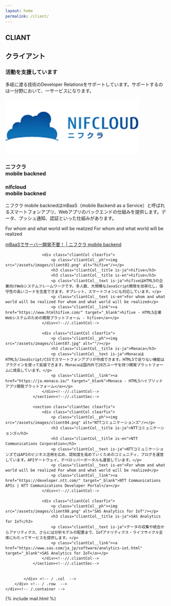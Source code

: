 ```yaml
---
layout: home
permalink: /client/
---
```


<section class="tp-section tp-section">
	<div class="container mt9">
		<div class="row">
			<div class="col-md-3">
				<div class="tp-section-header">
					<h2 class="tp-section-header__title">CLIANT</h2>
					<h2 class="tp-section-header__title-ja is-ja">クライアント</h2>
				</div>
			</div>
			<div class="col-md-9">
				<h3 class="tp-header is-ja">活動を支援しています</h3>
				<p class="tp-section__text is-ja tp-section__text--pc">多岐に渡る技術のDeveloper Relationsをサポートしています。サポートするのは一分野において、一サービスになります。</p>
				<section class="cliantSec clearfix">
					<div class="cliantCol clearfix">
						<p class="cliantCol__ph"><img src="/assets/images/client01.png" alt="ニフティクラウドmobile backned"/></p>
						<h3 class="cliantCol__title is-ja">ニフクラ<br>mobile backned</h3>
						<h3 class="cliantCol__title is-en">nifcloud<br>mobile backned</h3>
						<p class="cliantCol__text is-ja">ニフクラ mobile backnedはmBaaS（mobile Backend as a Service）と呼ばれるスマートフォンアプリ、Webアプリのバックエンドの仕組みを提供します。データ、プッシュ通知、認証といった仕組みがあります。</p>
						<p class="cliantCol__text is-en">For whom and what world will be realized For whom and what world will be realized</p>
						<p class="cliantCol__link"><a href="http://mb.cloud.nifty.com/" target="_blank">mBaaSでサーバー開発不要！ | ニフクラ mobile backend</a></p>
					</div><!--//.cliantCol-->

					<div class="cliantCol clearfix">
						<p class="cliantCol__ph"><img src="/assets/images/client02.png" alt="hifive"/></p>
						<h3 class="cliantCol__title is-ja">hifive</h3>
						<h3 class="cliantCol__title is-en">hifive</h3>
						<p class="cliantCol__text is-ja">hifiveはHTML5の企業向けWebシステムフレームワークです。多人数、大規模なJavaScript開発を効率化し、保守性の高いコードを生産できます。タブレット、スマートフォンにも対応しています。</p>
						<p class="cliantCol__text is-en">For whom and what world will be realized For whom and what world will be realized</p>
						<p class="cliantCol__link"><a href="https://www.htmlhifive.com/" target="_blank">hifive - HTML5企業Webシステムのための開発プラットフォーム - hifive</a></p>
					</div><!--//.cliantCol-->

					<div class="cliantCol clearfix">
						<p class="cliantCol__ph"><img src="/assets/images/client07.jpg" alt=""/></p>
						<h3 class="cliantCol__title is-ja">Monaca</h3>
						<p class="cliantCol__text is-ja">MonacaはHTML5/JavaScript/CSSでスマートフォンアプリが作成できます。HTML5で足りない機能はプラグインを使って拡張できます。Monacaは国内外で20万ユーザを持つ開発プラットフォームに成長しています。</p>
						<p class="cliantCol__link"><a href="https://ja.monaca.io/" target="_blank">Monaca - HTML5ハイブリッドアプリ開発プラットフォーム</a></p>
					</div><!--//.cliantCol-->
				</section><!--//.cliantSec-->

				<section class="cliantSec clearfix">
					<div class="cliantCol clearfix">
						<p class="cliantCol__ph"><img src="/assets/images/client04.png" alt="NTTコミュニケーションズ"/></p>
						<h3 class="cliantCol__title is-ja">NTTコミュニケーションズ</h3>
						<h3 class="cliantCol__title is-en">NTT Communications Corporation</h3>
						<p class="cliantCol__text is-ja">NTTコミュニケーションズではAPIのビジネス活用を広め、認知度を高めていくためのコミュニティ、ブログを運営しています。APIゲートウェイ、デベロッパーポータルも運営しています。</p>
						<p class="cliantCol__text is-en">For whom and what world will be realized For whom and what world will be realized</p>
						<p class="cliantCol__link"><a href="https://developer.ntt.com/" target="_blank">NTT Communications APIs | NTT Communications Developer Portal</a></p>
					</div><!--//.cliantCol-->

					<div class="cliantCol clearfix">
						<p class="cliantCol__ph"><img src="/assets/images/client08.png" alt="SAS Analytics for IoT"/></p>
						<h3 class="cliantCol__title is-ja">SAS Analytics for IoT</h3>
						<p class="cliantCol__text is-ja">データの収集や統合からアナリティクス、さらには分析モデルの配置まで、IoTアナリティクス・ライフサイクル全体にわたってサービスを提供します。</p>
						<p class="cliantCol__link"><a href="https://www.sas.com/ja_jp/software/analytics-iot.html" target="_blank">SAS Analytics for IoT</a></p>
					</div><!--//.cliantCol-->
				</section><!--//.cliantSec-->


			</div> <!-- / .col  -->
		</div> <!-- / .row  -->
	</div><!-- /.container -->
</section>

{% include mail.html %}

